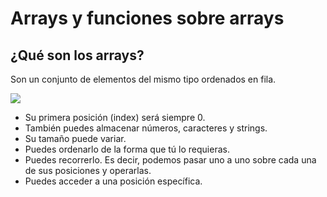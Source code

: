 # Arrays y funciones sobre arrays

## ¿Qué son los arrays?

Son un conjunto de elementos del mismo tipo ordenados en fila.

![](https://s7.gifyu.com/images/giphyca87222f151499e0.gif)

-   Su primera posición (index) será siempre 0.
-   También puedes almacenar números, caracteres y strings.
-   Su tamaño puede variar.
-   Puedes ordenarlo de la forma que tú lo requieras.
-   Puedes recorrerlo. Es decir, podemos pasar uno a uno sobre cada una de sus posiciones y operarlas.
-   Puedes acceder a una posición específica.
